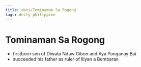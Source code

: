 ```yaml
---
title: docs/Tominaman Sa Rogong
tags: deity philippine
---
```


# Tominaman Sa Rogong
- firstborn son of Diwata Ndaw Gibon and Aya Panganay Bai
- succeeded his father as ruler of Iliyan a Bembaran